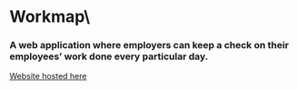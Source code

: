 # Workmap\
### A web application where employers can keep a check on their employees’ work done every particular day.


[Website hosted here](https://workmapv2.herokuapp.com/login)
